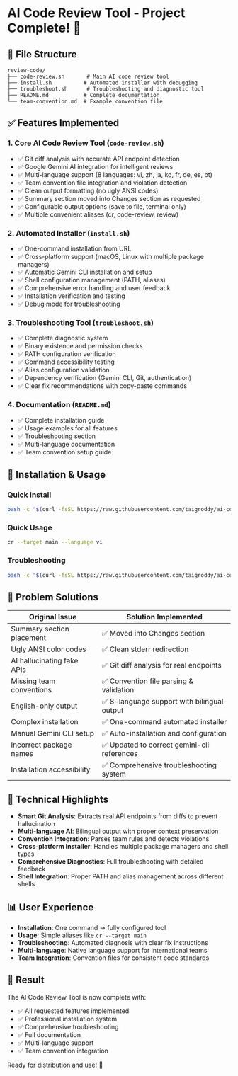 # AI Code Review Tool - Project Complete! 🎉

## 📁 File Structure
```
review-code/
├── code-review.sh       # Main AI code review tool
├── install.sh          # Automated installer with debugging
├── troubleshoot.sh      # Troubleshooting and diagnostic tool  
├── README.md           # Complete documentation
└── team-convention.md  # Example convention file
```

## ✅ Features Implemented

### 1. Core AI Code Review Tool (`code-review.sh`)
- ✅ Git diff analysis with accurate API endpoint detection
- ✅ Google Gemini AI integration for intelligent reviews
- ✅ Multi-language support (8 languages: vi, zh, ja, ko, fr, de, es, pt)
- ✅ Team convention file integration and violation detection
- ✅ Clean output formatting (no ugly ANSI codes)
- ✅ Summary section moved into Changes section as requested
- ✅ Configurable output options (save to file, terminal only)
- ✅ Multiple convenient aliases (cr, code-review, review)

### 2. Automated Installer (`install.sh`)
- ✅ One-command installation from URL
- ✅ Cross-platform support (macOS, Linux with multiple package managers)
- ✅ Automatic Gemini CLI installation and setup
- ✅ Shell configuration management (PATH, aliases)
- ✅ Comprehensive error handling and user feedback
- ✅ Installation verification and testing
- ✅ Debug mode for troubleshooting

### 3. Troubleshooting Tool (`troubleshoot.sh`)
- ✅ Complete diagnostic system
- ✅ Binary existence and permission checks
- ✅ PATH configuration verification
- ✅ Command accessibility testing
- ✅ Alias configuration validation
- ✅ Dependency verification (Gemini CLI, Git, authentication)
- ✅ Clear fix recommendations with copy-paste commands

### 4. Documentation (`README.md`)
- ✅ Complete installation guide
- ✅ Usage examples for all features
- ✅ Troubleshooting section
- ✅ Multi-language documentation
- ✅ Team convention setup guide

## 🚀 Installation & Usage

### Quick Install
```bash
bash -c "$(curl -fsSL https://raw.githubusercontent.com/taigroddy/ai-code-review/main/install.sh)"
```

### Quick Usage  
```bash
cr --target main --language vi
```

### Troubleshooting
```bash
bash -c "$(curl -fsSL https://raw.githubusercontent.com/taigroddy/ai-code-review/main/troubleshoot.sh)"
```

## 🎯 Problem Solutions

| Original Issue | Solution Implemented |
|----------------|---------------------|
| Summary section placement | ✅ Moved into Changes section |
| Ugly ANSI color codes | ✅ Clean stderr redirection |  
| AI hallucinating fake APIs | ✅ Git diff analysis for real endpoints |
| Missing team conventions | ✅ Convention file parsing & validation |
| English-only output | ✅ 8-language support with bilingual output |
| Complex installation | ✅ One-command automated installer |
| Manual Gemini CLI setup | ✅ Auto-installation and configuration |
| Incorrect package names | ✅ Updated to correct gemini-cli references |
| Installation accessibility | ✅ Comprehensive troubleshooting system |

## 🔧 Technical Highlights

- **Smart Git Analysis**: Extracts real API endpoints from diffs to prevent hallucination
- **Multi-language AI**: Bilingual output with proper context preservation  
- **Convention Integration**: Parses team rules and detects violations
- **Cross-platform Installer**: Handles multiple package managers and shell types
- **Comprehensive Diagnostics**: Full troubleshooting with detailed feedback
- **Shell Integration**: Proper PATH and alias management across different shells

## 📊 User Experience

- **Installation**: One command → fully configured tool
- **Usage**: Simple aliases like `cr --target main` 
- **Troubleshooting**: Automated diagnosis with clear fix instructions
- **Multi-language**: Native language support for international teams
- **Team Integration**: Convention files for consistent code standards

## 🎉 Result

The AI Code Review Tool is now complete with:
- ✅ All requested features implemented
- ✅ Professional installation system
- ✅ Comprehensive troubleshooting
- ✅ Full documentation
- ✅ Multi-language support
- ✅ Team convention integration

Ready for distribution and use! 🚀
